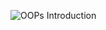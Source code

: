 ![OOPs Introduction](https://github.com/rahukalsh/Python-/assets/156534244/9aae4409-c65a-4bd7-bfa7-ccf62c3239bb)
